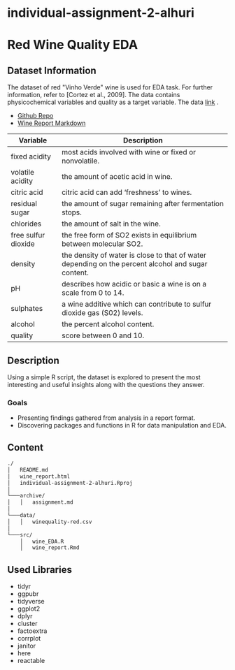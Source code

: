 # individual-assignment-2-alhuri
# Red Wine Quality EDA

## Dataset Information
The dataset of red "Vinho Verde" wine is used for EDA task. For further information,
refer to [Cortez et al., 2009]. The data contains physicochemical variables and quality as a target variable.
The data [link](https://archive.ics.uci.edu/ml/datasets/wine+quality) .

- [Github Repo](https://github.com/Misk-DSI/individual-assignment-2-alhuri)
- [Wine Report Markdown](./wine_report.html)

| Variable            | Description                                            |
|---------------------|--------------------------------------------------------|
| fixed acidity       | most acids involved with wine or fixed or nonvolatile. |
| volatile acidity    | the amount of acetic acid in wine.                     |
| citric acid         | citric acid can add ‘freshness’ to wines.              |
| residual sugar      | the amount of sugar remaining after fermentation stops.|
| chlorides           | the amount of salt in the wine.                        |
| free sulfur dioxide | the free form of SO2 exists in equilibrium between molecular SO2.|
| density             | the density of water is close to that of water depending on the percent alcohol and sugar content.|
| pH                  | describes how acidic or basic a wine is on a scale from 0 to 14.|
| sulphates           | a wine additive which can contribute to sulfur dioxide gas (S02) levels.|
| alcohol             | the percent alcohol content.                           |
| quality             | score between 0 and 10.                                |


## Description

Using a simple R script, the dataset is explored to present the most interesting and useful insights along with the questions they answer.
### Goals
- Presenting findings gathered from analysis in a report format.
- Discovering packages and functions in R for data manipulation and EDA.

## Content 

```bash
./
│   README.md
│   wine_report.html    
│   individual-assignment-2-alhuri.Rproj
│
└───archive/
│   │   assignment.md
│   
└───data/
│   │   winequality-red.csv
│   
└───src/
    │   wine_EDA.R
    │   wine_report.Rmd
```

## Used Libraries
- tidyr
- ggpubr
- tidyverse
- ggplot2
- dplyr
- cluster
- factoextra
- corrplot
- janitor
- here
- reactable







 
